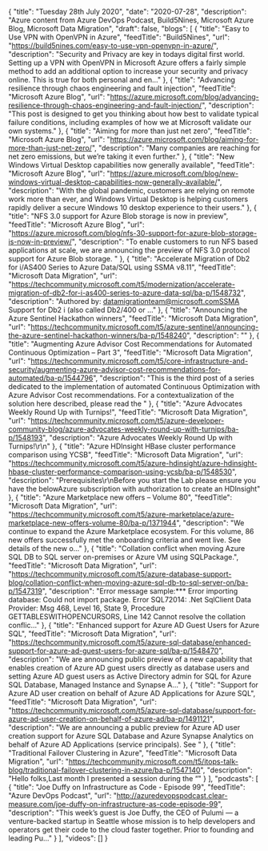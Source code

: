{
  "title": "Tuesday 28th July 2020",
  "date": "2020-07-28",
  "description": "Azure content from Azure DevOps Podcast, Build5Nines, Microsoft Azure Blog, Microsoft Data Migration",
  "draft": false,
  "blogs": [
    {
      "title": "Easy to Use VPN with OpenVPN in Azure",
      "feedTitle": "Build5Nines",
      "url": "https://build5nines.com/easy-to-use-vpn-openvpn-in-azure/",
      "description": "Security and Privacy are key in todays digital first world. Setting up a VPN with OpenVPN in Microsoft Azure offers a fairly simple method to add an additional option to increase your security and privacy online. This is true for both personal and en..."
    },
    {
      "title": "Advancing resilience through chaos engineering and fault injection",
      "feedTitle": "Microsoft Azure Blog",
      "url": "https://azure.microsoft.com/blog/advancing-resilience-through-chaos-engineering-and-fault-injection/",
      "description": "This post is designed to get you thinking about how best to validate typical failure conditions, including examples of how we at Microsoft validate our own systems."
    },
    {
      "title": "Aiming for more than just net zero",
      "feedTitle": "Microsoft Azure Blog",
      "url": "https://azure.microsoft.com/blog/aiming-for-more-than-just-net-zero/",
      "description": "Many companies are reaching for net zero emissions, but we’re taking it even further."
    },
    {
      "title": "New Windows Virtual Desktop capabilities now generally available",
      "feedTitle": "Microsoft Azure Blog",
      "url": "https://azure.microsoft.com/blog/new-windows-virtual-desktop-capabilities-now-generally-available/",
      "description": "With the global pandemic, customers are relying on remote work more than ever, and Windows Virtual Desktop is helping customers rapidly deliver a secure Windows 10 desktop experience to their users."
    },
    {
      "title": "NFS 3.0 support for Azure Blob storage is now in preview",
      "feedTitle": "Microsoft Azure Blog",
      "url": "https://azure.microsoft.com/blog/nfs-30-support-for-azure-blob-storage-is-now-in-preview/",
      "description": "To enable customers to run NFS based applications at scale, we are announcing the preview of NFS 3.0 protocol support for Azure Blob storage. "
    },
    {
      "title": "Accelerate Migration of Db2 for i/AS400 Series to Azure Data/SQL using SSMA v8.11",
      "feedTitle": "Microsoft Data Migration",
      "url": "https://techcommunity.microsoft.com/t5/modernization/accelerate-migration-of-db2-for-i-as400-series-to-azure-data-sql/ba-p/1548732",
      "description": "Authored by: datamigrationteam@microsoft.comSSMA Support for Db2 i (also called Db2/400 or ..."
    },
    {
      "title": "Announcing the Azure Sentinel Hackathon winners",
      "feedTitle": "Microsoft Data Migration",
      "url": "https://techcommunity.microsoft.com/t5/azure-sentinel/announcing-the-azure-sentinel-hackathon-winners/ba-p/1548240",
      "description": ""
    },
    {
      "title": "Augmenting Azure Advisor Cost Recommendations for Automated Continuous Optimization – Part 3",
      "feedTitle": "Microsoft Data Migration",
      "url": "https://techcommunity.microsoft.com/t5/core-infrastructure-and-security/augmenting-azure-advisor-cost-recommendations-for-automated/ba-p/1544796",
      "description": "This is the third post of a series dedicated to the implementation of automated Continuous Optimization with Azure Advisor Cost recommendations. For a contextualization of the solution here described, please read the "
    },
    {
      "title": "Azure Advocates Weekly Round Up with Turnips!",
      "feedTitle": "Microsoft Data Migration",
      "url": "https://techcommunity.microsoft.com/t5/azure-developer-community-blog/azure-advocates-weekly-round-up-with-turnips/ba-p/1548193",
      "description": "Azure Advocates Weekly Round Up with Turnips!\r\n"
    },
    {
      "title": "Azure HDInsight HBase cluster performance comparison using YCSB",
      "feedTitle": "Microsoft Data Migration",
      "url": "https://techcommunity.microsoft.com/t5/azure-hdinsight/azure-hdinsight-hbase-cluster-performance-comparison-using-ycsb/ba-p/1548530",
      "description": "Prerequisites\r\nBefore you start the Lab please ensure you have the belowAzure subscription with authorization to create an HDInsight"
    },
    {
      "title": "Azure Marketplace new offers – Volume 80",
      "feedTitle": "Microsoft Data Migration",
      "url": "https://techcommunity.microsoft.com/t5/azure-marketplace/azure-marketplace-new-offers-volume-80/ba-p/1371944",
      "description": "We continue to expand the Azure Marketplace ecosystem. For this volume, 86 new offers successfully met the onboarding criteria and went live. See details of the new o..."
    },
    {
      "title": "Collation conflict when moving Azure SQL DB to SQL server on-premises or Azure VM using SQLPackage.",
      "feedTitle": "Microsoft Data Migration",
      "url": "https://techcommunity.microsoft.com/t5/azure-database-support-blog/collation-conflict-when-moving-azure-sql-db-to-sql-server-on/ba-p/1547319",
      "description": "Error message sample:*** Error importing database: Could not import package. Error SQL72014: .Net SqlClient Data Provider: Msg 468, Level 16, State 9, Procedure GETTABLESWITHOPENCURSORS, Line 142 Cannot resolve the collation conflic..."
    },
    {
      "title": "Enhanced support for Azure AD Guest Users for Azure SQL",
      "feedTitle": "Microsoft Data Migration",
      "url": "https://techcommunity.microsoft.com/t5/azure-sql-database/enhanced-support-for-azure-ad-guest-users-for-azure-sql/ba-p/1548470",
      "description": "We are announcing public preview of a new capability that enables creation of Azure AD guest users directly as database users and setting Azure AD guest users as Active Directory admin for SQL for Azure SQL Database, Managed Instance and Synapse A..."
    },
    {
      "title": "Support for Azure AD user creation on behalf of Azure AD Applications for Azure SQL",
      "feedTitle": "Microsoft Data Migration",
      "url": "https://techcommunity.microsoft.com/t5/azure-sql-database/support-for-azure-ad-user-creation-on-behalf-of-azure-ad/ba-p/1491121",
      "description": "We are announcing a public preview for Azure AD user creation support for Azure SQL Database and Azure Synapse Analytics on behalf of Azure AD Applications (service principals). See "
    },
    {
      "title": "Traditional Failover Clustering in Azure",
      "feedTitle": "Microsoft Data Migration",
      "url": "https://techcommunity.microsoft.com/t5/itops-talk-blog/traditional-failover-clustering-in-azure/ba-p/1547140",
      "description": "Hello folks,Last month I presented a session during the “"
    }
  ],
  "podcasts": [
    {
      "title": "Joe Duffy on Infrastructure as Code - Episode 99",
      "feedTitle": "Azure DevOps Podcast",
      "url": "http://azuredevopspodcast.clear-measure.com/joe-duffy-on-infrastructure-as-code-episode-99",
      "description": "This week’s guest is Joe Duffy, the CEO of Pulumi — a venture-backed startup in Seattle whose mission is to help developers and operators get their code to the cloud faster together. Prior to founding and leading Pu..."
    }
  ],
  "videos": []
}